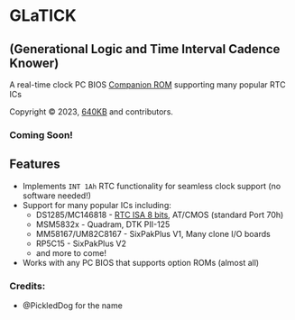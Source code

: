 # GLaTICK
## (Generational Logic and Time Interval Cadence Knower)
A real-time clock PC BIOS [Companion ROM](https://github.com/640-KB/GLaBIOS) supporting many popular RTC ICs

Copyright &copy; 2023, [640KB](mailto:640kb@glabios.org) and contributors.

### Coming Soon!

## Features

- Implements `INT 1Ah` RTC functionality for seamless clock support (no software needed!)
- Support for many popular ICs including:
  - DS1285/MC146818 - [RTC ISA 8 bits](https://hackaday.io/project/168972-rtc-isa-8-bits-pcxt), AT/CMOS (standard Port 70h)
  - MSM5832x - Quadram, DTK PII-125
  - MM58167/UM82C8167 - SixPakPlus V1, Many clone I/O boards
  - RP5C15 - SixPakPlus V2
  - and more to come!
- Works with any PC BIOS that supports option ROMs (almost all)

### Credits:

- @PickledDog for the name
